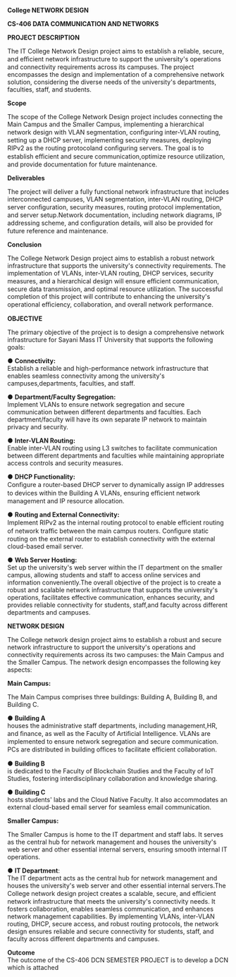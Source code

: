 ﻿**College NETWORK DESIGN**


**CS-406 DATA COMMUNICATION AND NETWORKS**



**PROJECT DESCRIPTION**

The IT College Network Design project aims to establish a reliable, secure, and eﬃcient network infrastructure to support the university's
operations and connectivity requirements across its campuses. The project
encompasses the design and implementation of a comprehensive network solution,
considering the diverse needs of the university's departments, faculties, staff, and students.

**Scope**

The scope of the College Network Design project includes connecting the Main Campus and the Smaller Campus, implementing a hierarchical network design with VLAN segmentation, conﬁguring inter-VLAN routing, setting up a DHCP server, implementing security measures, deploying RIPv2 as the routing protocoland conﬁguring servers. The goal is to establish eﬃcient and secure communication,optimize resource utilization, and provide documentation for future maintenance.

**Deliverables**

The project will deliver a fully functional network infrastructure that includes interconnected campuses, VLAN segmentation, inter-VLAN routing, DHCP server conﬁguration, security measures, routing protocol implementation, and server setup.Network documentation, including network diagrams, IP addressing scheme, and conﬁguration details, will also be provided for future reference and maintenance.

**Conclusion**

The College Network Design project aims to establish a robust network infrastructure that supports the university's connectivity requirements. The implementation of VLANs, inter-VLAN routing, DHCP services, security measures, and a hierarchical design will ensure eﬃcient communication, secure data transmission, and optimal resource utilization. The successful completion of this project will contribute to enhancing the university's operational eﬃciency, collaboration, and overall network performance.







**OBJECTIVE**

The primary objective of the project is to design a comprehensive network infrastructure for Sayani Mass IT University that supports the following goals:

● **Connectivity:** </br>Establish a reliable and high-performance network infrastructure that enables seamless connectivity among the university's campuses,departments, faculties, and staff.

● **Department/Faculty Segregation:** </br>Implement VLANs to ensure network
segregation and secure communication between different departments and
faculties. Each department/faculty will have its own separate IP network to
maintain privacy and security.

● **Inter-VLAN Routing:** </br> Enable inter-VLAN routing using L3 switches to facilitate communication between different departments and faculties while maintaining appropriate access controls and security measures.

● **DHCP Functionality:** </br> Conﬁgure a router-based DHCP server to dynamically assign IP addresses to devices within the Building A VLANs, ensuring eﬃcient network
management and IP resource allocation.

● **Routing and External Connectivity:** </br> Implement RIPv2 as the internal routing
protocol to enable eﬃcient routing of network traﬃc between the main campus
routers. Conﬁgure static routing on the external router to establish connectivity
with the external cloud-based email server.

● **Web Server Hosting:** </br> Set up the university's web server within the IT department on the smaller campus, allowing students and staff to access online services and
information conveniently.The overall objective of the project is to create a robust and scalable network
infrastructure that supports the university's operations, facilitates effective communication, enhances security, and provides reliable connectivity for students, staff,and faculty across different departments and campuses.



**NETWORK DESIGN**

The College network design project aims to establish a robust and secure network infrastructure to support the university's operations and connectivity requirements across its two campuses: the Main Campus and the Smaller Campus. The
network design encompasses the following key aspects:

**Main Campus:**

The Main Campus comprises three buildings: Building A, Building B, and Building C.

● **Building A** </br>houses the administrative staff departments, including management,HR, and ﬁnance, as well as the Faculty of Artiﬁcial Intelligence. VLANs are
implemented to ensure network segregation and secure communication. PCs are
distributed in building oﬃces to facilitate eﬃcient collaboration.

● **Building B** </br> is dedicated to the Faculty of Blockchain Studies and the Faculty of IoT Studies, fostering interdisciplinary collaboration and knowledge sharing.

● **Building C** </br>
hosts students' labs and the Cloud Native Faculty. It also accommodates an external cloud-based email server for seamless email communication.

**Smaller Campus:**

The Smaller Campus is home to the IT department and staff labs. It serves as the central hub for network management and houses the university's web server and other essential internal servers, ensuring smooth internal IT operations.

● **IT Department**:</br> The IT department acts as the central hub for network
management and houses the university's web server and other essential internal
servers.The College network design project creates a scalable, secure, and eﬃcient network infrastructure that meets the university's connectivity needs. It fosters collaboration, enables seamless communication, and enhances network management capabilities. By implementing VLANs, inter-VLAN routing, DHCP, secure access, and robust routing protocols, the network design ensures reliable and secure connectivity for students, staff, and faculty across different departments and campuses.


**Outcome** </br>
 The outcome of the CS-406 DCN SEMESTER PROJECT is to develop a DCN which is attached 

